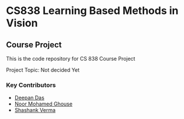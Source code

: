 # CS838 Learning Based Methods in Vision
## Course Project


This is the code repository for CS 838 Course Project

Project Topic: Not decided Yet

### Key Contributors
  - [Deepan Das](mailto:ddas27@wisc.edu)
  - [Noor Mohamed Ghouse](mailto:mohamedghous@wisc.edu)
  - [Shashank Verma](mailto:sverma28@wisc.edu)
